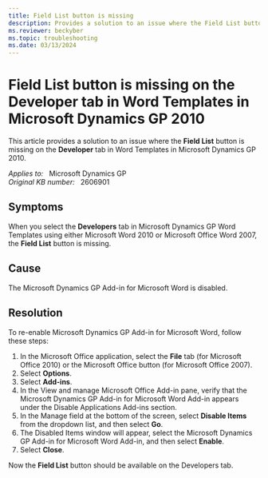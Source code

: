 ```yaml
---
title: Field List button is missing
description: Provides a solution to an issue where the Field List button is missing on the Developer tab in Word Templates in Microsoft Dynamics GP 2010.
ms.reviewer: beckyber
ms.topic: troubleshooting
ms.date: 03/13/2024
---
```

# Field List button is missing on the Developer tab in Word Templates in Microsoft Dynamics GP 2010

This article provides a solution to an issue where the **Field List** button is missing on the **Developer** tab in Word Templates in Microsoft Dynamics GP 2010.

_Applies to:_ &nbsp; Microsoft Dynamics GP  
_Original KB number:_ &nbsp; 2606901

## Symptoms

When you select the **Developers** tab in Microsoft Dynamics GP Word Templates using either Microsoft Word 2010 or Microsoft Office Word 2007, the **Field List** button is missing.

## Cause

The Microsoft Dynamics GP Add-in for Microsoft Word is disabled.

## Resolution

To re-enable Microsoft Dynamics GP Add-in for Microsoft Word, follow these steps:

1. In the Microsoft Office application, select the **File** tab (for Microsoft Office 2010) or the Microsoft Office button (for Microsoft Office 2007).
2. Select **Options**.
3. Select **Add-ins**.
4. In the View and manage Microsoft Office Add-in pane, verify that the Microsoft Dynamics GP Add-in for Microsoft Word Add-in appears under the Disable Applications Add-ins section.
5. In the Manage field at the bottom of the screen, select **Disable Items** from the dropdown list, and then select **Go**.  
6. The Disabled Items window will appear, select the Microsoft Dynamics GP Add-in for Microsoft Word Add-in, and then select **Enable**.
7. Select **Close**.

Now the **Field List** button should be available on the Developers tab.
